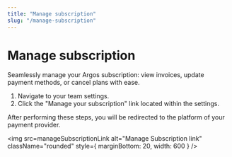 ```yaml
---
title: "Manage subscription"
slug: "/manage-subscription"
---
```



# Manage subscription

Seamlessly manage your Argos subscription: view invoices, update payment methods, or cancel plans with ease.

1. Navigate to your team settings.
2. Click the "Manage your subscription" link located within the settings.

After performing these steps, you will be redirected to the platform of your payment provider.

<img
  src=manageSubscriptionLink
  alt="Manage Subscription link"
  className="rounded"
  style={ marginBottom: 20, width: 600 }
/>
